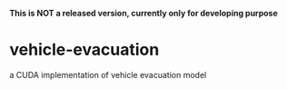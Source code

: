 **This is NOT a released version, currently only for developing purpose**
# vehicle-evacuation
a CUDA implementation of vehicle evacuation model
